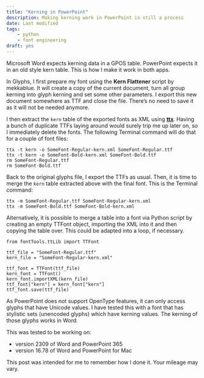 ```yaml
---
title: "Kerning in PowerPoint"
description: Making kerning work in PowerPoint is still a process
date: Last modified
tags:
    - python
    - font engineering
draft: yes
---
```

Microsoft Word expects kerning data in a GPOS table. PowerPoint expects it in an old style kern table. This is how I make it work in both apps.

In Glyphs, I first prepare my font using the **Kern Flattener** script by mekkablue. It will create a copy of the current document, turn all group kerning into glyph kerning and set some other parameters. I export this new document somewhere as TTF and close the file. There’s no need to save it as it will not be needed anymore.

I then extract the `kern` table of the exported fonts as XML using **[ttx](https://github.com/fonttools/fonttools)**. Having a bunch of duplicate TTFs laying around would surely trip me up later on, so I immediately delete the fonts. The following Terminal command will do that for a couple of font files:

```plain
ttx -t kern -o SomeFont-Regular-kern.xml SomeFont-Regular.ttf
ttx -t kern -o SomeFont-Bold-kern.xml SomeFont-Bold.ttf
rm SomeFont-Regular.ttf
rm SomeFont-Bold.ttf
```

Back to the original glyphs file, I export the TTFs as usual. Then, it is time to merge the `kern` table extracted above with the final font. This is the Terminal command:

```plain
ttx -m SomeFont-Regular.ttf SomeFont-Regular-kern.xml
ttx -m SomeFont-Bold.ttf SomeFont-Bold-kern.xml
```

Alternatively, it is possible to merge a table into a font via Python script by creating an empty TTFont object, importing the XML into it and then copying the table over. This could be adapted into a loop, if necessary.

```plain
from fontTools.ttLib import TTFont

ttf_file = "SomeFont-Regular.ttf"
kern_file = "SomeFont-Regular-kern.xml"

ttf_font = TTFont(ttf_file)
kern_font = TTFont()
kern_font.importXML(kern_file)
ttf_font["kern"] = kern_font["kern"]
ttf_font.save(ttf_file)
```

As PowerPoint does not support OpenType features, it can only access glyphs that have Unicode values. I have tested this with a font that has stylistic sets (unencoded glyphs) which have kerning values. The kerning of those glyphs works in Word.

This was tested to be working on:

- version 2309 of Word and PowerPoint 365
- version 16.78 of Word and PowerPoint for Mac

This post was intended for me to remember how I done it. Your mileage may vary.
